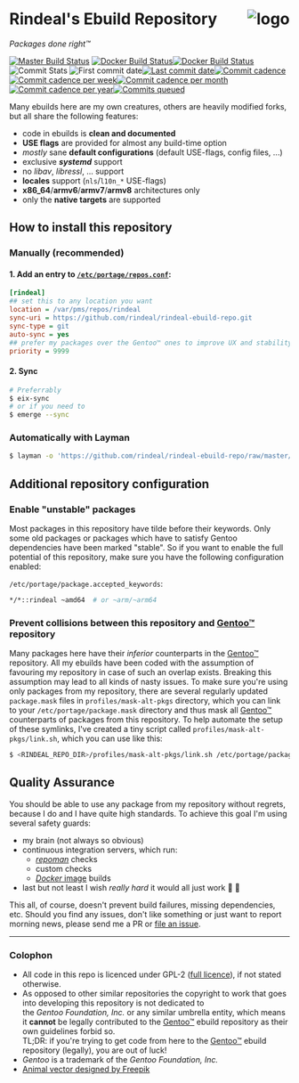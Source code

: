 Rindeal's Ebuild Repository <img src="./assets/logo_96.png" title="Sir Benjamin the Bull" alt="logo" align="right">
============================

_Packages done right™_

[![Master Build Status][ci-master-badge]][ci-master]
[![Docker Build Status][docker-label-badge]][docker-hub-project][![Docker Build Status][docker-badge]][docker-hub-project]
<br/>
![Commit Stats][commit-stats-label-badge]
![First commit date][first-commit-badge][![Last commit date][last-commit-badge]](https://github.com/rindeal/rindeal-ebuild-repo/commits/master)[![Commit cadence][commit-cadence-label-badge]][pulse][![Commit cadence per week][commit-cadence-week-badge]][pulse][![Commit cadence per month][commit-cadence-month-badge]][pulse][![Commit cadence per year][commit-cadence-year-badge]][pulse][![Commits queued][commits-queued-badge]](https://github.com/rindeal/rindeal-ebuild-repo/compare/master...dev/rindeal)


Many ebuilds here are my own creatures, others are heavily modified forks, but all share the following features:

 - code in ebuilds is **clean and documented**
 - **USE flags** are provided for almost any build-time option
 - _mostly_ sane **default configurations** (default USE-flags, config files, ...)
 - exclusive **_systemd_** support
 - no _libav_, _libressl_, ... support
 - **locales** support (`nls`/`l10n_*` USE-flags)
 - **x86_64**/**armv6**/**armv7**/**armv8** architectures only
 - only the **native targets** are supported


How to install this repository
-------------------------------

### Manually (recommended)

#### 1. Add an entry to [`/etc/portage/repos.conf`](https://wiki.gentoo.org/wiki//etc/portage/repos.conf):

```ini
[rindeal]
## set this to any location you want
location = /var/pms/repos/rindeal
sync-uri = https://github.com/rindeal/rindeal-ebuild-repo.git
sync-type = git
auto-sync = yes
## prefer my packages over the Gentoo™ ones to improve UX and stability (recommended by 9/10 IT experts)
priority = 9999
```

#### 2. Sync

```sh
# Preferrably
$ eix-sync
# or if you need to
$ emerge --sync
```

### Automatically with Layman

```sh
$ layman -o 'https://github.com/rindeal/rindeal-ebuild-repo/raw/master/repositories.xml' -f -a rindeal
```


Additional repository configuration
------------------------------------

### Enable "unstable" packages

Most packages in this repository have tilde before their keywords.
Only some old packages or packages which have to satisfy Gentoo dependencies have been marked "stable".
So if you want to enable the full potential of this repository, make sure you have the following configuration enabled:

`/etc/portage/package.accepted_keywords`:
```sh
*/*::rindeal ~amd64  # or ~arm/~arm64
```

### Prevent collisions between this repository and [Gentoo™] repository

Many packages here have their _inferior_ counterparts in the [Gentoo™] repository.
All my ebuilds have been coded with the assumption of favouring my repository in case of such an overlap exists.
Breaking this assumption may lead to all kinds of nasty issues.
To make sure you're using only packages from my repository, there are several regularly updated `package.mask` files in `profiles/mask-alt-pkgs` directory, which
you can link to your `/etc/portage/package.mask` directory and thus mask all [Gentoo™] counterparts of packages from this repository.
To help automate the setup of these symlinks, I've created a tiny script called `profiles/mask-alt-pkgs/link.sh`, which you can use like this:

```sh
$ <RINDEAL_REPO_DIR>/profiles/mask-alt-pkgs/link.sh /etc/portage/package.mask/rindeal-mask-alt-pkgs/
```


Quality Assurance
------------------

You should be able to use any package from my repository without regrets, because I do and I have quite high standards.
To achieve this goal I'm using several safety guards:

- my brain (not always so obvious)
- continuous integration servers, which run:
    - _[repoman](https://wiki.gentoo.org/wiki/Repoman)_ checks
    - custom checks
    - [_Docker_ image](https://hub.docker.com/r/rindeal/portage-amd64-base/) builds
- last but not least I wish _really hard_ it would all just work :unicorn: :rainbow:

This all, of course, doesn't prevent build failures, missing dependencies, etc. Should you find
any issues, don't like something or just want to report morning news, please send me a PR or [file an issue][New issue].


-------------------------------------------------------------------------------


### Colophon

- All code in this repo is licenced under GPL-2 ([full licence](./LICENSE)), if not stated otherwise.
- As opposed to other similar repositories the copyright to work that goes into developing this repository
is not dedicated to the&nbsp;_Gentoo&nbsp;Foundation,&nbsp;Inc._ or any similar umbrella entity,
which means it **cannot** be legally contributed to the [Gentoo™] ebuild repository as their own guidelines forbid so.
<br />TL;DR: if you're trying to get code from here to the [Gentoo™] ebuild repository (legally), you are out of luck!
- _Gentoo_ is a trademark of the _Gentoo Foundation, Inc._
- [Animal vector designed by Freepik](https://www.freepik.com/free-vector/polygonal-bull-head_747949.htm)

[protected branches]: https://help.github.com/articles/about-protected-branches/
[LISTING]: ./LISTING.md
[New issue]: https://github.com/rindeal/rindeal-ebuild-repo/issues/new
[ci-master]: https://travis-ci.com/rindeal/rindeal-ebuild-repo
[docker-hub-project]: https://hub.docker.com/r/rindeal/portage-amd64-base/
[Gentoo™]: https://www.gentoo.org/ "main Gentoo project website"
[pulse]: https://github.com/rindeal/rindeal-ebuild-repo/pulse "GitHub Pulse for rindeal-ebuild-repo"

[ci-master-badge]:             https://img.shields.io/travis/rindeal/rindeal-ebuild-repo/master.svg?style=flat-square&label=CI@master&cacheSeconds=300
[docker-label-badge]:          https://img.shields.io/badge/-image-gray.svg?style=flat-square&logo=docker&cacheSeconds=86400
[docker-badge]:                https://semaphoreci.com/api/v1/rindeal/portage-docker-images/branches/master/shields_badge.svg
[commit-stats-label-badge]:    https://img.shields.io/badge/-commit%20stats:-gray.svg?style=flat-square&cacheSeconds=86400
[first-commit-badge]:          https://img.shields.io/date/1439332378.svg?label=first&style=flat-square&cacheSeconds=86400
[last-commit-badge]:           https://img.shields.io/github/last-commit/rindeal/rindeal-ebuild-repo/master.svg?label=last&style=flat-square&cacheSeconds=300
[commit-cadence-label-badge]:  https://img.shields.io/badge/-cadence-gray.svg?style=flat-square&cacheSeconds=86400
[commit-cadence-week-badge]:   https://img.shields.io/github/commit-activity/w/rindeal/rindeal-ebuild-repo.svg?label=&style=flat-square&cacheSeconds=60
[commit-cadence-month-badge]:  https://img.shields.io/github/commit-activity/m/rindeal/rindeal-ebuild-repo.svg?label=&style=flat-square&cacheSeconds=60
[commit-cadence-year-badge]:   https://img.shields.io/github/commit-activity/y/rindeal/rindeal-ebuild-repo.svg?label=&style=flat-square&cacheSeconds=60
[commits-queued-badge]:        https://img.shields.io/github/commits-since/rindeal/rindeal-ebuild-repo/master/dev/rindeal.svg?label=queued&style=flat-square&cacheSeconds=600
